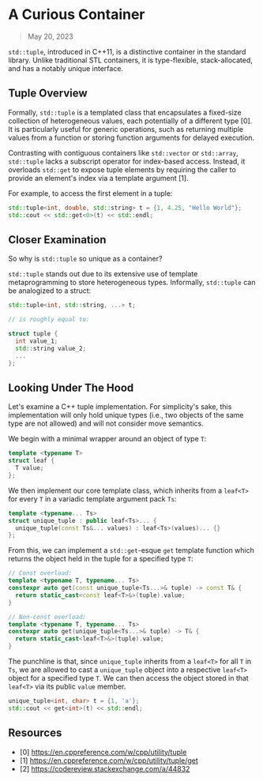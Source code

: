 # A Curious Container

> May 20, 2023

`std::tuple`, introduced in C++11, is a distinctive container in the standard library. Unlike traditional STL containers, it is type-flexible, stack-allocated, and has a notably unique interface.

## Tuple Overview

Formally, `std::tuple` is a templated class that encapsulates a fixed-size collection of heterogeneous values, each potentially of a different type [0]. It is particularly useful for generic operations, such as returning multiple values from a function or storing function arguments for delayed execution.

Contrasting with contiguous containers like `std::vector` or `std::array`, `std::tuple` lacks a subscript operator for index-based access. Instead, it overloads `std::get` to expose tuple elements by requiring the caller to provide an element's index via a template argument [1].

For example, to access the first element in a tuple:

```cpp
std::tuple<int, double, std::string> t = {1, 4.25, "Hello World"};
std::cout << std::get<0>(t) << std::endl;
```

## Closer Examination

So why is `std::tuple` so unique as a container?

`std::tuple` stands out due to its extensive use of template metaprogramming to store heterogeneous types. Informally, `std::tuple` can be analogized to a struct:

```cpp
std::tuple<int, std::string, ...> t;

// is roughly equal to:

struct tuple {
  int value_1;
  std::string value_2;
  ...
};
```

## Looking Under The Hood

Let's examine a C++ tuple implementation. For simplicity's sake, this implementation will only hold unique types (i.e., two objects of the same type are not allowed) and will not consider move semantics.

We begin with a minimal wrapper around an object of type `T`:

```cpp
template <typename T>
struct leaf {
  T value;
};
```

We then implement our core template class, which inherits from a `leaf<T>` for every `T` in a variadic template argument pack `Ts`:

```cpp
template <typename... Ts>
struct unique_tuple : public leaf<Ts>... {
  unique_tuple(const Ts&... values) : leaf<Ts>(values)... {}
};
```

From this, we can implement a `std::get`-esque `get` template function which returns the object held in the tuple for a specified type `T`:

```cpp
// Const overload:
template <typename T, typename... Ts>
constexpr auto get(const unique_tuple<Ts...>& tuple) -> const T& {
  return static_cast<const leaf<T>&>(tuple).value;
}

// Non-const overload:
template <typename T, typename... Ts>
constexpr auto get(unique_tuple<Ts...>& tuple) -> T& {
  return static_cast<leaf<T>&>(tuple).value;
}
```

The punchline is that, since `unique_tuple` inherits from a `leaf<T>` for all `T` in `Ts`, we are allowed to cast a `unique_tuple` object into a respective `leaf<T>` object for a specified type `T`. We can then access the object stored in that `leaf<T>` via its public `value` member.

```cpp
unique_tuple<int, char> t = {1, 'a'};
std::cout << get<int>(t) << std::endl;
```

## Resources

- [0] <https://en.cppreference.com/w/cpp/utility/tuple>
- [1] <https://en.cppreference.com/w/cpp/utility/tuple/get>
- [2] <https://codereview.stackexchange.com/a/44832>
